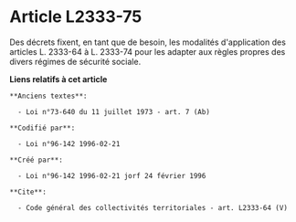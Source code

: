 # Article L2333-75

Des décrets fixent, en tant que de besoin, les modalités d'application des articles L. 2333-64 à L. 2333-74 pour les adapter
aux règles propres des divers régimes de sécurité sociale.

**Liens relatifs à cet article**

	**Anciens textes**:

	  - Loi n°73-640 du 11 juillet 1973 - art. 7 (Ab)

	**Codifié par**:

	  - Loi n°96-142 1996-02-21

	**Créé par**:

	  - Loi n°96-142 1996-02-21 jorf 24 février 1996

	**Cite**:

	  - Code général des collectivités territoriales - art. L2333-64 (V)
